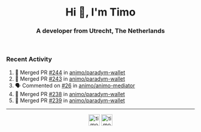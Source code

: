 <h1 align="center">Hi 👋, I'm Timo</h1>
<h3 align="center">A developer from Utrecht, The Netherlands</h3>
<br/>
<!-- https://github.com/rahuldkjain/github-profile-readme-generator --!>

<!--  <p align="left"><img src="https://github-readme-stats.vercel.app/api?username=timoglastra&show_icons=true&count_private=true&" alt="timoglastra" /></p> --!>

<!--
Github language stats
<p align="left"><img src="https://github-readme-stats.vercel.app/api/top-langs/?username=timoglastra&layout=compact" alt="timoglastra" /><p>
-->

<!-- Codestats language stats -->
<!-- <p align="left"><img src="https://codestats-readme.vercel.app/api/top-langs/?username=timoglastra&layout=compact&language_count=12" alt="timoglastra" /><p>    --!>
  
<h3>Recent Activity</h3>

<!--START_SECTION:activity-->
1. 🎉 Merged PR [#244](https://github.com/animo/paradym-wallet/pull/244) in [animo/paradym-wallet](https://github.com/animo/paradym-wallet)
2. 🎉 Merged PR [#243](https://github.com/animo/paradym-wallet/pull/243) in [animo/paradym-wallet](https://github.com/animo/paradym-wallet)
3. 🗣 Commented on [#26](https://github.com/animo/animo-mediator/issues/26#issuecomment-2501696617) in [animo/animo-mediator](https://github.com/animo/animo-mediator)
4. 🎉 Merged PR [#238](https://github.com/animo/paradym-wallet/pull/238) in [animo/paradym-wallet](https://github.com/animo/paradym-wallet)
5. 🎉 Merged PR [#239](https://github.com/animo/paradym-wallet/pull/239) in [animo/paradym-wallet](https://github.com/animo/paradym-wallet)
<!--END_SECTION:activity-->

---

<p align="center">
<a href="https://twitter.com/timoglastra" target="blank"><img align="center" src="https://cdn.jsdelivr.net/npm/simple-icons@3.0.1/icons/twitter.svg" alt="timoglastra" height="30" width="30" /></a>
<a href="https://linkedin.com/in/timoglastra" target="blank"><img align="center" src="https://cdn.jsdelivr.net/npm/simple-icons@3.0.1/icons/linkedin.svg" alt="timoglastra" height="30" width="30" /></a>
</p>



